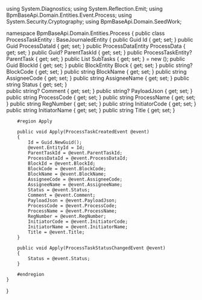 using System.Diagnostics;
using System.Reflection.Emit;
using BpmBaseApi.Domain.Entities.Event.Process;
using System.Security.Cryptography;
using BpmBaseApi.Domain.SeedWork;

namespace BpmBaseApi.Domain.Entities.Process
{
    public class ProcessTaskEntity : BaseJournaledEntity
    {
        public Guid Id { get; set; }
        public Guid ProcessDataId { get; set; }
        public ProcessDataEntity ProcessData { get; set; }
        public Guid? ParentTaskId { get; set; }
        public ProcessTaskEntity? ParentTask { get; set; }
        public List<ProcessTaskEntity> SubTasks { get; set; } = new ();
        public Guid BlockId { get; set; }
        public BlockEntity Block { get; set; }
        public string? BlockCode { get; set; }
        public string BlockName { get; set; }
        public string AssigneeCode { get; set; }
        public string AssigneeName { get; set; }
        public string Status { get; set; }    
        public string? Comment { get; set; }
        public string? PayloadJson { get; set; }
        public string ProcessCode { get; set; }
        public string ProcessName { get; set; }
        public string RegNumber { get; set; }
        public string InitiatorCode { get; set; }
        public string InitiatorName { get; set; }
        public string Title { get; set; }


        #region Apply

        public void Apply(ProcessTaskCreatedEvent @event)
        {
            Id = Guid.NewGuid();
            @event.EntityId = Id;
            ParentTaskId = @event.ParentTaskId;
            ProcessDataId = @event.ProcessDataId;
            BlockId = @event.BlockId;
            BlockCode = @event.BlockCode;
            BlockName = @event.BlockName;
            AssigneeCode = @event.AssigneeCode;
            AssigneeName = @event.AssigneeName;
            Status = @event.Status;
            Comment = @event.Comment;
            PayloadJson = @event.PayloadJson;
            ProcessCode = @event.ProcessCode;
            ProcessName = @event.ProcessName;
            RegNumber = @event.RegNumber;
            InitiatorCode = @event.InitiatorCode;
            InitiatorName = @event.InitiatorName;
            Title = @event.Title;
        }

        public void Apply(ProcessTaskStatusChangedEvent @event)
        {
            Status = @event.Status;
        }

        #endregion
    }
}
